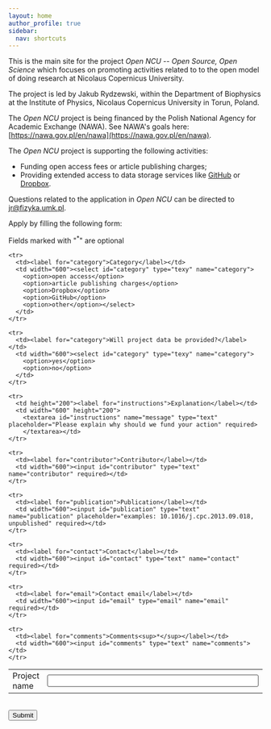 ```yaml
---
layout: home
author_profile: true
sidebar:
  nav: shortcuts
---
```

This is the main site for the project *Open NCU -- Open Source, Open Science*
which focuses on promoting activities related to to the open model of doing 
research at Nicolaus Copernicus University.

The project is led by Jakub Rydzewski, within the Department of Biophysics 
at the Institute of Physics, Nicolaus Copernicus University in Torun, Poland.

The *Open NCU* project is being financed by the Polish National Agency for
Academic Exchange (NAWA). See NAWA's goals here: 
[https://nawa.gov.pl/en/nawa](https://nawa.gov.pl/en/nawa).

The *Open NCU* project is supporting the following activities:
* Funding open access fees or article publishing charges;
* Providing extended access to data storage services like 
  [GitHub](https://github.com) or [Dropbox](https://dropbox.com).

Questions related to the application in *Open NCU* can be directed to 
<jr@fizyka.umk.pl>. 

Apply by filling the following form:

Fields marked with "<sup>*</sup>" are optional

<form class="wj-contact" action="https://formspree.io/xyygvnbv" method="POST">
<table>
    <tr>
      <td><label for="name">Project name</label></td>
      <td width="600"><input id="name" type="text" name="projectname" required> </td>
    </tr>

    <tr>
      <td><label for="category">Category</label></td>
      <td width="600"><select id="category" type="texy" name="category">
        <option>open access</option>
        <option>article publishing charges</option>
        <option>Dropbox</option>
        <option>GitHub</option>
        <option>other</option></select> 
      </td>
    </tr>

    <tr>
      <td><label for="category">Will project data be provided?</label></td>
      <td width="600"><select id="category" type="texy" name="category">
        <option>yes</option>
        <option>no</option>
      </td>
    </tr>

    <tr>
      <td height="200"><label for="instructions">Explanation</label></td>
      <td width="600" height="200">
        <textarea id="instructions" name="message" type="text" placeholder="Please explain why should we fund your action" required>
        </textarea></td>
    </tr>

    <tr>
      <td><label for="contributor">Contributor</label></td>
      <td width="600"><input id="contributor" type="text" name="contributor" required></td>
    </tr>

    <tr>
      <td><label for="publication">Publication</label></td>
      <td width="600"><input id="publication" type="text" name="publication" placeholder="examples: 10.1016/j.cpc.2013.09.018, unpublished" required></td>
    </tr>

    <tr>
      <td><label for="contact">Contact</label></td>
      <td width="600"><input id="contact" type="text" name="contact" required></td>
    </tr>

    <tr>
      <td><label for="email">Contact email</label></td>
      <td width="600"><input id="email" type="email" name="email" required></td>
    </tr>

    <tr>
      <td><label for="comments">Comments<sup>*</sup></label></td>
      <td width="600"><input id="comments" type="text" name="comments"></td>
    </tr>

</table>
  <input type="text" name="_gotcha" style="display:none"> <br>
  <button type="submit">Submit</button>
  <input type="hidden" name="_subject" id="_subject" value="PLUMED-NEST submission"> <br>

</form>

<style>
form.wj-contact input[type="text"], form.wj-contact textarea[type="text"], form.wj-contact input[type="email"]{
    width: 100%;
    height: 100%;
    vertical-align: middle;
    padding: 0.25em;
    font-family: monospace, sans-serif;
    font-weight: lighter;
    border-style: solid;
    border-color: #444;
    outline-color: #2e83e6;
    border-width: 1px;
    border-radius: 3px;
    transition: box-shadow .2s ease;
    margin-top: auto;
    margin-bottom: auto;
    margin-left: auto;
    margin-right: auto
    box-sizing: border-box;
}
</style>
